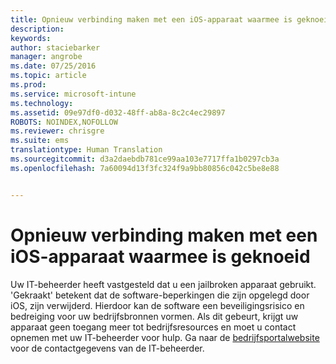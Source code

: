 ```yaml
---
title: Opnieuw verbinding maken met een iOS-apparaat waarmee is geknoeid | Microsoft Intune
description: 
keywords: 
author: staciebarker
manager: angrobe
ms.date: 07/25/2016
ms.topic: article
ms.prod: 
ms.service: microsoft-intune
ms.technology: 
ms.assetid: 09e97df0-d032-48ff-ab8a-8c2c4ec29897
ROBOTS: NOINDEX,NOFOLLOW
ms.reviewer: chrisgre
ms.suite: ems
translationtype: Human Translation
ms.sourcegitcommit: d3a2daebdb781ce99aa103e7717ffa1b0297cb3a
ms.openlocfilehash: 7a60094d13f3fc324f9a9bb80856c042c5be8e88


---
```


# Opnieuw verbinding maken met een iOS-apparaat waarmee is geknoeid
Uw IT-beheerder heeft vastgesteld dat u een jailbroken apparaat gebruikt. 'Gekraakt' betekent dat de software-beperkingen die zijn opgelegd door iOS, zijn verwijderd. Hierdoor kan de software een beveiligingsrisico en bedreiging voor uw bedrijfsbronnen vormen. Als dit gebeurt, krijgt uw apparaat geen toegang meer tot bedrijfsresources en moet u contact opnemen met uw IT-beheerder voor hulp. Ga naar de [bedrijfsportalwebsite](http://portal.manage.microsoft.com) voor de contactgegevens van de IT-beheerder.



<!--HONumber=Aug16_HO4-->


